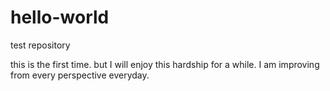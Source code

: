 # hello-world
test repository

this is the first time. but I will enjoy this hardship for a while. 
I am improving from every perspective everyday. 
